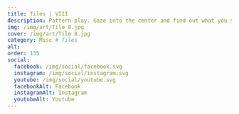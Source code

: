 ```yaml
---
title: Tiles | VIII
description: Pattern play. Gaze into the center and find out what you see
img: /img/art/Tile 8.jpg
cover: /img/art/Tile 8.jpg
category: Misc # Tiles
alt: 
order: 135
social:
  facebook: /img/social/facebook.svg
  instagram: /img/social/instagram.svg
  youtube: /img/social/youtube.svg
  facebookAlt: Facebook
  instagramAlt: Instagram
  youtubeAlt: Youtube
---
```

